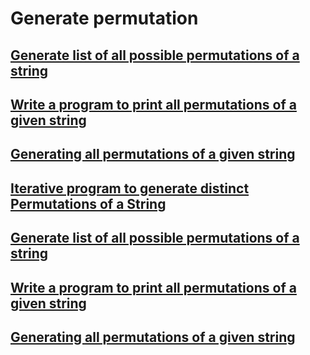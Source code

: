 # Generate permutation

## [Generate list of all possible permutations of a string](https://stackoverflow.com/questions/361/generate-list-of-all-possible-permutations-of-a-string)







## [Write a program to print all permutations of a given string](https://www.geeksforgeeks.org/write-a-c-program-to-print-all-permutations-of-a-given-string/)





## [Generating all permutations of a given string](https://stackoverflow.com/questions/4240080/generating-all-permutations-of-a-given-string)

## [Iterative program to generate distinct Permutations of a String](https://www.geeksforgeeks.org/iterative-program-to-generate-distinct-permutations-of-a-string/)

## [Generate list of all possible permutations of a string](https://stackoverflow.com/questions/361/generate-list-of-all-possible-permutations-of-a-string)







## [Write a program to print all permutations of a given string](https://www.geeksforgeeks.org/write-a-c-program-to-print-all-permutations-of-a-given-string/)





## [Generating all permutations of a given string](https://stackoverflow.com/questions/4240080/generating-all-permutations-of-a-given-string)

